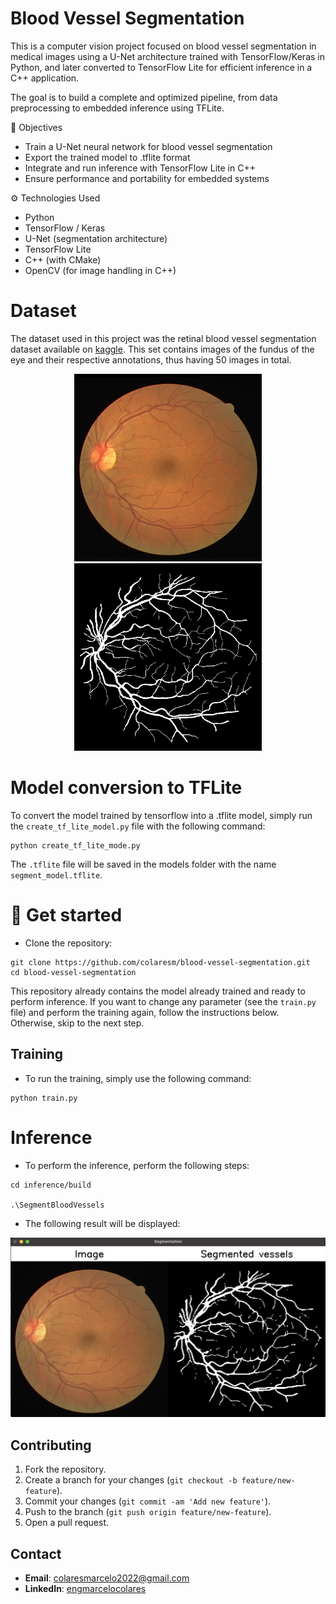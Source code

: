 # Blood Vessel Segmentation
This is a computer vision project focused on blood vessel segmentation in medical images using a U-Net architecture trained with TensorFlow/Keras in Python, and later converted to TensorFlow Lite for efficient inference in a C++ application.

The goal is to build a complete and optimized pipeline, from data preprocessing to embedded inference using TFLite.

📌 Objectives
- Train a U-Net neural network for blood vessel segmentation
- Export the trained model to .tflite format
- Integrate and run inference with TensorFlow Lite in C++
- Ensure performance and portability for embedded systems

⚙️ Technologies Used
- Python 
- TensorFlow / Keras
- U-Net (segmentation architecture)
-  TensorFlow Lite
- C++ (with CMake)
- OpenCV (for image handling in C++)

# Dataset
The dataset used in this project was the retinal blood vessel segmentation dataset available on [kaggle](https://www.kaggle.com/datasets/abdallahwagih/retina-blood-vessel). This set contains images of the fundus of the eye and their respective annotations, thus having 50 images in total.
<p align="center">
  <img src="images/sample.png" alt="image" width="300"/>
  <img src="images/sample_mask.png" alt="mask" width="300"/>
</p>

# Model conversion to TFLite
To convert the model trained by tensorflow into a .tflite model, simply run the ``create_tf_lite_model.py`` file with the following command:
```
python create_tf_lite_mode.py
```
The ``.tflite`` file will be saved in the models folder with the name ``segment_model.tflite``.

#  🚀 Get started
- Clone the repository:
```
git clone https://github.com/colaresm/blood-vessel-segmentation.git
cd blood-vessel-segmentation
```

This repository already contains the model already trained and ready to perform inference. If you want to change any parameter (see the ``train.py`` file) and perform the training again, follow the instructions below. Otherwise, skip to the next step.
## Training  
- To run the training, simply use the following command:
```
python train.py
```

# Inference
- To perform the inference, perform the following steps:
```
cd inference/build

.\SegmentBloodVessels
```
- The following result will be displayed:

<p align="center">
  <img src="images/result.png" alt="image" width="800"/>
</p>


## Contributing

1. Fork the repository.
2. Create a branch for your changes (`git checkout -b feature/new-feature`).
3. Commit your changes (`git commit -am 'Add new feature'`).
4. Push to the branch (`git push origin feature/new-feature`).
5. Open a pull request.

## Contact

- **Email**: colaresmarcelo2022@gmail.com
- **LinkedIn**: [engmarcelocolares](https://www.linkedin.com/in/engmarcelocolares/)
